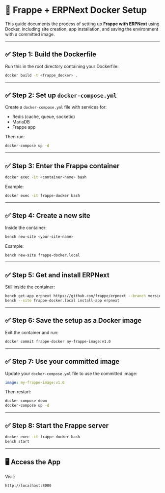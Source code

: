 
# 🐳 Frappe + ERPNext Docker Setup

This guide documents the process of setting up **Frappe with ERPNext** using Docker, including site creation, app installation, and saving the environment with a committed image.


---

## ✅ Step 1: Build the Dockerfile

Run this in the root directory containing your Dockerfile:

```bash
docker build -t <frappe_docker> .
```

---

## ✅ Step 2: Set up `docker-compose.yml`

Create a `docker-compose.yml` file with services for:
- Redis (cache, queue, socketio)
- MariaDB
- Frappe app

Then run:

```bash
docker-compose up -d
```

---

## ✅ Step 3: Enter the Frappe container

```bash
docker exec -it <container-name> bash
```

Example:

```bash
docker exec -it frappe-docker bash
```

---

## ✅ Step 4: Create a new site

Inside the container:

```bash
bench new-site <your-site-name>
```

Example:

```bash
bench new-site frappe-docker.local
```

---

## ✅ Step 5: Get and install ERPNext

Still inside the container:

```bash
bench get-app erpnext https://github.com/frappe/erpnext --branch version-15
bench --site frappe-docker.local install-app erpnext
```

---

## ✅ Step 6: Save the setup as a Docker image

Exit the container and run:

```bash
docker commit frappe-docker my-frappe-image:v1.0
```

---

## ✅ Step 7: Use your committed image

Update your `docker-compose.yml` file to use the committed image:

```yaml
image: my-frappe-image:v1.0
```

Then restart:

```bash
docker-compose down
docker-compose up -d
```

---

## ✅ Step 8: Start the Frappe server

```bash
docker exec -it frappe-docker bash
bench start
```

---

## 🖥️ Access the App

Visit:

```
http://localhost:8000
```
